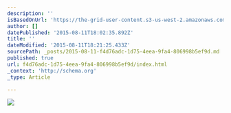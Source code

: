 ```yaml
---
description: ''
isBasedOnUrl: 'https://the-grid-user-content.s3-us-west-2.amazonaws.com/8e8bfdae-6d37-4fe1-9759-ef2fc5d65d65.jpg'
author: []
datePublished: '2015-08-11T18:02:35.892Z'
title: ''
dateModified: '2015-08-11T18:21:25.433Z'
sourcePath: _posts/2015-08-11-f4d76adc-1d75-4eea-9fa4-806998b5ef9d.md
published: true
url: f4d76adc-1d75-4eea-9fa4-806998b5ef9d/index.html
_context: 'http://schema.org'
_type: Article

---
```

![](https://the-grid-user-content.s3-us-west-2.amazonaws.com/8e8bfdae-6d37-4fe1-9759-ef2fc5d65d65.jpg)